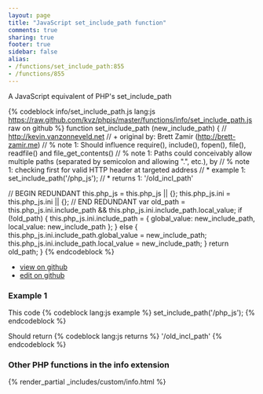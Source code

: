 ```yaml
---
layout: page
title: "JavaScript set_include_path function"
comments: true
sharing: true
footer: true
sidebar: false
alias:
- /functions/set_include_path:855
- /functions/855
---
```

<!-- Generated by Rakefile:build -->
A JavaScript equivalent of PHP's set_include_path

{% codeblock info/set_include_path.js lang:js https://raw.github.com/kvz/phpjs/master/functions/info/set_include_path.js raw on github %}
function set_include_path (new_include_path) {
  // http://kevin.vanzonneveld.net
  // +   original by: Brett Zamir (http://brett-zamir.me)
  // %          note 1: Should influence require(), include(), fopen(), file(), readfile() and file_get_contents()
  // %          note 1: Paths could conceivably allow multiple paths (separated by semicolon and allowing ".", etc.), by
  // %          note 1: checking first for valid HTTP header at targeted address
  // *     example 1: set_include_path('/php_js');
  // *     returns 1: '/old_incl_path'

  // BEGIN REDUNDANT
  this.php_js = this.php_js || {};
  this.php_js.ini = this.php_js.ini || {};
  // END REDUNDANT
  var old_path = this.php_js.ini.include_path && this.php_js.ini.include_path.local_value;
  if (!old_path) {
    this.php_js.ini.include_path = {
      global_value: new_include_path,
      local_value: new_include_path
    };
  } else {
    this.php_js.ini.include_path.global_value = new_include_path;
    this.php_js.ini.include_path.local_value = new_include_path;
  }
  return old_path;
}
{% endcodeblock %}

 - [view on github](https://github.com/kvz/phpjs/blob/master/functions/info/set_include_path.js)
 - [edit on github](https://github.com/kvz/phpjs/edit/master/functions/info/set_include_path.js)

### Example 1
This code
{% codeblock lang:js example %}
set_include_path('/php_js');
{% endcodeblock %}

Should return
{% codeblock lang:js returns %}
'/old_incl_path'
{% endcodeblock %}


### Other PHP functions in the info extension
{% render_partial _includes/custom/info.html %}
